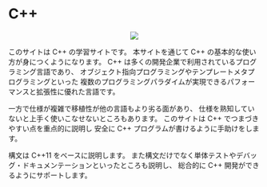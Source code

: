 # C++

<div align="center">
    <img src="https://s3-us-west-2.amazonaws.com/svgporn.com/logos/c%2B%2B.svg" />
</div>

このサイトは C++ の学習サイトです。
本サイトを通じて C++ の基本的な使い方が身につくようになります。
C++ は多くの開発企業で利用されているプログラミング言語であり、
オブジェクト指向プログラミングやテンプレートメタプログラミングといった
複数のプログラミングパラダイムが実現できるパフォーマンスと拡張性に優れた言語です。

一方で仕様が複雑で移植性が他の言語もより劣る面があり、
仕様を熟知していないと上手く使いこなせないところもあります。
このサイトは C++ でつまづきやすい点を重点的に説明し
安全に C++ プログラムが書けるように手助けをします。

構文は C++11 をベースに説明します。
また構文だけでなく単体テストやデバッグ・ドキュメンテーションといったところも説明し、
総合的に C++ 開発ができるようにサポートします。
